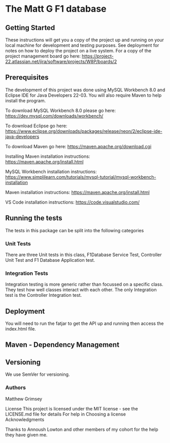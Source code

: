 # The Matt G F1 database
## Getting Started
These instructions will get you a copy of the project up and running on your local machine for development and testing purposes. See deployment for notes on how to deploy the project on a live system.
For a copy of the project management board go here: https://project-22.atlassian.net/jira/software/projects/W8P/boards/2
## Prerequisites
The development of this project was done using MySQL Workbench 8.0 and Eclipse IDE for Java Developers 22-03. You will also require Maven to help install the program.

To download MySQL Workbench 8.0 please go here: https://dev.mysql.com/downloads/workbench/

To download Eclipse go here: https://www.eclipse.org/downloads/packages/release/neon/2/eclipse-ide-java-developers

To download Maven go here: https://maven.apache.org/download.cgi 

Installing Maven installation instructions: https://maven.apache.org/install.html

MySQL Workbench installation instructions: https://www.simplilearn.com/tutorials/mysql-tutorial/mysql-workbench-installation

Maven installation instructions: https://maven.apache.org/install.html 

VS Code installation instructions: https://code.visualstudio.com/ 

## Running the tests
The tests in this package can be split into the following categories

### Unit Tests
There are three Unit tests in this class, F1Database Service Test, Controller Unit Test and F1 Database Application test. 
### Integration Tests
Integration testing is more generic rather than focussed on a specific class. They test how well classes interact with each other. The only Integration test is the Controller Integration test.



## Deployment
You will need to run the fatjar to get the API up and running then access the index.html file.  
## Maven - Dependency Management
## Versioning
We use SemVer for versioning. 

### Authors
Matthew Grimsey

License
This project is licensed under the MIT license - see the LICENSE.md file for details
For help in Choosing a license Acknowledgments

Thanks to Annoush Lowton and other members of my cohort for the help they have given me.

